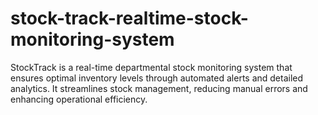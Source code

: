 # stock-track-realtime-stock-monitoring-system
StockTrack is a real-time departmental stock monitoring system that ensures optimal inventory levels through automated alerts and detailed analytics. It streamlines stock management, reducing manual errors and enhancing operational efficiency.
